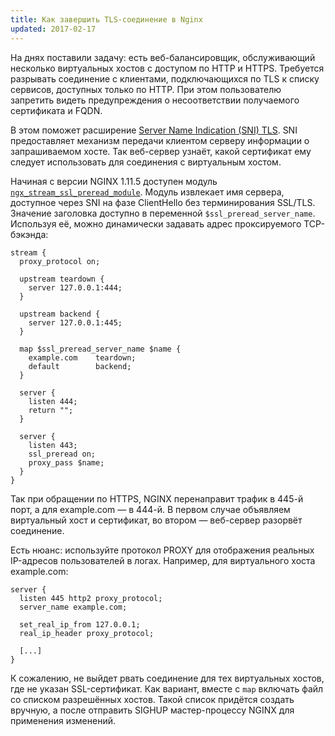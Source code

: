 ```yaml
---
title: Как завершить TLS-соединение в Nginx
updated: 2017-02-17
---
```


На днях поставили задачу: есть веб-балансировщик, обслуживающий несколько виртуальных хостов с доступом по HTTP и HTTPS. Требуется разрывать соединение с клиентами, подключающихся по TLS к списку сервисов, доступных только по HTTP. При этом пользователю запретить видеть предупреждения о несоответствии получаемого сертификата и FQDN.

В этом поможет расширение [Server Name Indication (SNI) TLS](https://tools.ietf.org/html/rfc6066#section-3). SNI предоставляет механизм передачи клиентом серверу информации о запрашиваемом хосте. Так веб-сервер узнаёт, какой сертификат ему следует использовать для соединения с виртуальным хостом.

Начиная с версии NGINX 1.11.5 доступен модуль [`ngx_stream_ssl_preread_module`](https://nginx.org/ru/docs/stream/ngx_stream_ssl_preread_module.html). Модуль извлекает имя сервера, доступное через SNI на фазе ClientHello без терминирования SSL/TLS. Значение заголовка доступно в переменной `$ssl_preread_server_name`. Используя её, можно динамически задавать адрес проксируемого TCP-бэкэнда:


```
stream {
  proxy_protocol on;

  upstream teardown {
    server 127.0.0.1:444;
  }

  upstream backend {
    server 127.0.0.1:445;
  }

  map $ssl_preread_server_name $name {
    example.com    teardown;
    default        backend;
  }

  server {
    listen 444;
    return "";
  }

  server {
    listen 443;
    ssl_preread on;
    proxy_pass $name;
  }
}
```

Так при обращении по HTTPS, NGINX перенаправит трафик в 445-й порт, а для example.com — в 444-й. В первом случае объявляем виртуальный хост и сертификат, во втором — веб-сервер разорвёт соединение.

Есть нюанс: используйте протокол PROXY для отображения реальных IP-адресов пользователей в логах. Например, для виртуального хоста example.com:

```
server {
  listen 445 http2 proxy_protocol;
  server_name example.com;

  set_real_ip_from 127.0.0.1;
  real_ip_header proxy_protocol;

  [...]
}
```

К сожалению, не выйдет рвать соединение для тех виртуальных хостов, где не указан SSL-сертификат. Как вариант, вместе с `map` включать файл со списком разрешённых хостов. Такой список придётся создать вручную, а после отправить SIGHUP мастер-процессу NGINX для применения изменений.
